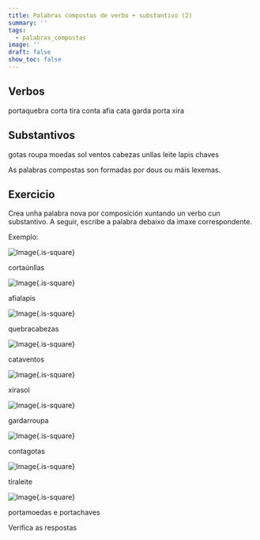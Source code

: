 ```yaml
---
title: Palabras compostas de verbo + substantivo (2)
summary: ''
tags:
  - palabras_compostas
image: ''
draft: false
show_toc: false
---
```

## Verbos

<e-layout>

<e-tag color=2>porta</e-tag><e-tag color=2>quebra</e-tag> <e-tag color=2>corta</e-tag> <e-tag color=2>tira</e-tag> <e-tag color=2>conta</e-tag> <e-tag color=2>afia</e-tag> <e-tag color=2>cata</e-tag>  <e-tag color=2>garda</e-tag> <e-tag color=2>porta</e-tag> <e-tag color=2>xira</e-tag>

</e-layout>

## Substantivos

<e-layout>

<e-tag color=1>gotas</e-tag> <e-tag color=1>roupa</e-tag> <e-tag color=1>moedas</e-tag> <e-tag color=1>sol</e-tag> <e-tag color=1>ventos</e-tag> <e-tag color=1>cabezas</e-tag> <e-tag color=1>unllas</e-tag> <e-tag color=1>leite</e-tag> <e-tag color=1>lapis</e-tag> <e-tag color=1>chaves</e-tag> 


</e-layout>

As palabras compostas son formadas por dous ou máis lexemas.

## Exercicio

Crea unha palabra nova por composición xuntando un verbo cun substantivo. A seguir, escribe a palabra debaixo da imaxe correspondente.

Exemplo: 

![Image](/img/corta_uñas.jpg){.is-square}

<e-answer size_3 readonly>cortaúnllas</e-answer>

![Image](/img/afialapis.jpg){.is-square}

<e-answer>afialapis</e-answer>

![Image](/img/quebracabezas.jpg){.is-square}

<e-answer>quebracabezas</e-answer> 

![Image](/img/cataventos.jpg){.is-square}

<e-answer>cataventos</e-answer>

![Image](/img/xirasol.jpg){.is-square}

<e-answer>xirasol</e-answer> 

![Image](/img/gardarroupa.jpg){.is-square}

<e-answer>gardarroupa</e-answer> 

![Image](/img/conta_gotas.jpg){.is-square}

<e-answer>contagotas</e-answer> 

![Image](/img/tira_leite.jpg){.is-square}

<e-answer>tiraleite</e-answer>

![Image](/img/portamoedas_portachaves.jpg){.is-square}

<e-answer>portamoedas</e-answer> e <e-answer>portachaves</e-answer>

<e-validate>Verifica as respostas</e-validate>
